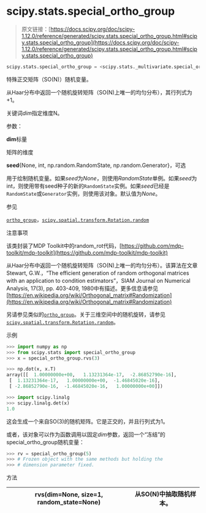 # scipy.stats.special_ortho_group

> 原文链接：[https://docs.scipy.org/doc/scipy-1.12.0/reference/generated/scipy.stats.special_ortho_group.html#scipy.stats.special_ortho_group](https://docs.scipy.org/doc/scipy-1.12.0/reference/generated/scipy.stats.special_ortho_group.html#scipy.stats.special_ortho_group)

```py
scipy.stats.special_ortho_group = <scipy.stats._multivariate.special_ortho_group_gen object>
```

特殊正交矩阵（SO(N)）随机变量。

从Haar分布中返回一个随机旋转矩阵（SO(N)上唯一的均匀分布），其行列式为+1。

关键词*dim*指定维度N。

参数：

**dim**标量

矩阵的维度

**seed**{None, int, np.random.RandomState, np.random.Generator}，可选

用于绘制随机变量。如果*seed*为*None*，则使用*RandomState*单例。如果*seed*为int，则使用带有seed种子的新的`RandomState`实例。如果*seed*已经是`RandomState`或`Generator`实例，则使用该对象。默认值为*None*。

参见

[`ortho_group`](scipy.stats.ortho_group.html#scipy.stats.ortho_group "scipy.stats.ortho_group")，[`scipy.spatial.transform.Rotation.random`](scipy.spatial.transform.Rotation.random.html#scipy.spatial.transform.Rotation.random "scipy.spatial.transform.Rotation.random")

注意事项

该类封装了MDP Toolkit中的random_rot代码，[https://github.com/mdp-toolkit/mdp-toolkit](https://github.com/mdp-toolkit/mdp-toolkit)

从Haar分布中返回一个随机旋转矩阵（SO(N)上唯一的均匀分布）。该算法在文章Stewart, G.W.，“The efficient generation of random orthogonal matrices with an application to condition estimators”，SIAM Journal on Numerical Analysis, 17(3), pp. 403-409, 1980中有描述。更多信息请参见[https://en.wikipedia.org/wiki/Orthogonal_matrix#Randomization](https://en.wikipedia.org/wiki/Orthogonal_matrix#Randomization)

另请参见类似的[`ortho_group`](scipy.stats.ortho_group.html#scipy.stats.ortho_group "scipy.stats.ortho_group")。关于三维空间中的随机旋转，请参见[`scipy.spatial.transform.Rotation.random`](scipy.spatial.transform.Rotation.random.html#scipy.spatial.transform.Rotation.random "scipy.spatial.transform.Rotation.random")。

示例

```py
>>> import numpy as np
>>> from scipy.stats import special_ortho_group
>>> x = special_ortho_group.rvs(3) 
```

```py
>>> np.dot(x, x.T)
array([[  1.00000000e+00,   1.13231364e-17,  -2.86852790e-16],
 [  1.13231364e-17,   1.00000000e+00,  -1.46845020e-16],
 [ -2.86852790e-16,  -1.46845020e-16,   1.00000000e+00]]) 
```

```py
>>> import scipy.linalg
>>> scipy.linalg.det(x)
1.0 
```

这会生成一个来自SO(3)的随机矩阵。它是正交的，并且行列式为1。

或者，该对象可以作为函数调用以固定*dim*参数，返回一个“冻结”的special_ortho_group随机变量：

```py
>>> rv = special_ortho_group(5)
>>> # Frozen object with the same methods but holding the
>>> # dimension parameter fixed. 
```

方法

| **rvs(dim=None, size=1, random_state=None)** | 从SO(N)中抽取随机样本。 |
| --- | --- |
